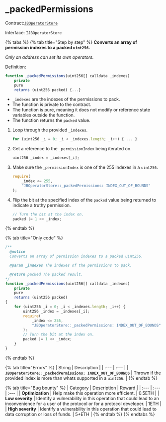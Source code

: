 # \_packedPermissions

Contract:[`JBOperatorStore`](../)​‌

Interface: `IJBOperatorStore`

{% tabs %}
{% tab title="Step by step" %}
**Converts an array of permission indexes to a packed `uint256`.**

_Only an address can set its own operators._

Definition:

```javascript
function _packedPermissions(uint256[] calldata _indexes)
    private
    pure
    returns (uint256 packed) {...}
```

* `_indexes` are the indexes of the permissions to pack.
* The function is private to the contract. 
* The function is pure, meaning it does not modify or reference state variables outside the function.
* The function returns the `packed` value.

1. Loop through the provided `_indexes`.

   ```javascript
   for (uint256 _i = 0; _i < _indexes.length; _i++) { ... }
   ```

2. Get a reference to the `_permissionIndex` being iterated on.

   ```javascript
   uint256 _index = _indexes[_i];
   ```

3. Make sure the `_permissionIndex` is one of the 255 indexes in a `uint256`.

   ```javascript
   require(
       _index <= 255,
       "JBOperatorStore::_packedPermissions: INDEX_OUT_OF_BOUNDS"
   );
   ```

4. Flip the bit at the specified index of the `packed` value being returned to indicate a truthy permission.

   ```javascript
   // Turn the bit at the index on.
   packed |= 1 << _index;
   ```
{% endtab %}

{% tab title="Only code" %}
```javascript
/** 
  @notice 
  Converts an array of permission indexes to a packed uint256.

  @param _indexes The indexes of the permissions to pack.

  @return packed The packed result.
*/
function _packedPermissions(uint256[] calldata _indexes)
    private
    pure
    returns (uint256 packed)
{
    for (uint256 _i = 0; _i < _indexes.length; _i++) {
        uint256 _index = _indexes[_i];
        require(
            _index <= 255,
            "JBOperatorStore::_packedPermissions: INDEX_OUT_OF_BOUNDS"
        );
        // Turn the bit at the index on.
        packed |= 1 << _index;
    }
}
```
{% endtab %}

{% tab title="Errors" %}
| String | Description |
| :--- | :--- |
| **`JBOperatorStore::_packedPermissions: INDEX_OUT_OF_BOUNDS`** | Thrown if the provided index is more than whats supported in a `uint256`. |
{% endtab %}

{% tab title="Bug bounty" %}
| Category | Description | Reward |
| :--- | :--- | :--- |
| **Optimization** | Help make this operation more efficient. | 0.5ETH |
| **Low severity** | Identify a vulnerability in this operation that could lead to an inconvenience for a user of the protocol or for a protocol developer. | 1ETH |
| **High severity** | Identify a vulnerability in this operation that could lead to data corruption or loss of funds. | 5+ETH |
{% endtab %}
{% endtabs %}

